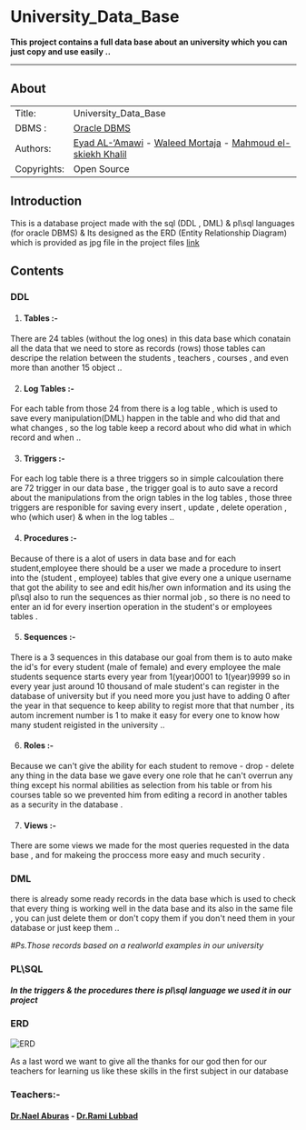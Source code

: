 University_Data_Base
===================

**This project contains a full data base about an university which you can just copy and use easily ..**

***************************************************************

## About ##
|            |                           |  
| ---------- | ------------------------- |  
| Title:     |  University_Data_Base  |  
| DBMS :     |  [Oracle DBMS][oracleLink]  |  
| Authors:   |  [Eyad AL-‘Amawi][EyadLink]  - [Waleed Mortaja][WaleedLink] - [Mahmoud el-skiekh Khalil][MahmoudLink]|  
| Copyrights:   | Open Source      |  

[oracleLink]: 	https://www.oracle.com/engineered-systems/database-appliance/index.html
[EyadLink]: https://www.facebook.com/ZOIX0
[WaleedLink]: https://www.facebook.com/del432
[MahmoudLink]: https://www.facebook.com/Mahmoud.khalil2535

## Introduction ##
This is a database project made with the sql (DDL , DML) & pl\sql languages (for oracle DBMS) & Its designed as the ERD (Entity Relationship Diagram) which is provided as jpg file in the project files [link][ERDLink]

[ERDLink]: https://github.com/khalil2535/University_Data_Base/blob/master/final.jpg

## Contents ##
  ### DDL ###
  1.  #### Tables :- #####
  There are 24 tables (without the log ones) in this data base which conatain all the data that we need to store as records (rows)
  those tables can descripe the relation between the students , teachers , courses , and even more than another 15 object ..
  
  2.  #### Log Tables :- #####
  For each table from those 24 from there is a log table , which is used to save every manipulation(DML) happen in the table and who did that and what changes , so the log table keep a record about who did what in which record and when ..
  
  3.  #### Triggers :- #####
  For each log table there is a three triggers so in simple calcoulation there are 72 trigger in our data base , the trigger goal is to auto save a record about the manipulations from the orign tables in the log tables , those three triggers are responible for saving every insert , update , delete operation , who (which user) & when in the log tables ..
  
  4.  #### Procedures :- #####
  Because of there is a alot of users in data base and for each student,employee there should be a user we made a procedure to insert into the (student , employee) tables that give every one a unique username that got the ability to see and edit his/her own information and its using the pl\sql also to run the sequences as thier normal job , so there is no need to enter an id for every insertion operation in the student's or employees tables .
  
  5.  #### Sequences :- #####
  There is a 3 sequences in this database our goal from them is to auto make the id's for every student (male of female) and every employee the male students sequence starts every year from 1(year)0001 to 1(year)9999 so in every year just around 10 thousand of male student's can register in the database of university but if you need more you just have to adding 0 after the year in that sequence to keep ability to regist more that that number , its autom increment number is 1 to make it easy for every one to know how many student reigisted in the university ..
  

  6.  #### Roles :- #####
  Because we can't give the ability for each student to remove - drop - delete any thing in the data base we gave every one role that he can't overrun any thing except his normal abilities as selection from his table or from his courses table so we prevented him from editing a record in another tables as a security in the database .
  
  7.  #### Views :- #####
  There are some views we made for the most queries requested in the data base , and for makeing the proccess more easy and much security .
  
   ### DML ###
   there is already some ready records in the data base which is used to check that every thing is working well in the data base and its also in the same file , you can just delete them or don't copy them if you don't need them in your database or just keep them ..
   
   *#Ps.Those records based on a realworld examples in our university*
   
  ### PL\SQL ###
  ##### In the triggers & the procedures there is pl\sql language we used it in our project ######
  
  
   ### ERD ###
   ![ERD](https://raw.githubusercontent.com/khalil2535/University_Data_Base/master/documents/Entity%20Relationship%20Diagram/ERD.jpg)
  
  
  As a  last word we want to give all the thanks for our god then for our teachers for learning us like these skills in the first subject in our database 
  ### Teachers:- ###
  #### [Dr.Nael Aburas][NaelLink] - [Dr.Rami Lubbad][RamiLink] #### 
  [RamiLink]: https://www.facebook.com/rlubbad
  [NaelLink]: https://www.facebook.com/nael.aburas
